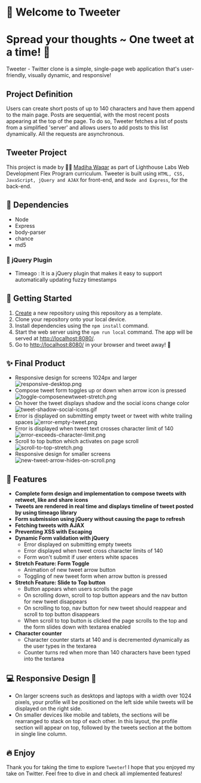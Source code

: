 # :speech_balloon: Welcome to Tweeter
# Spread your thoughts ~ One tweet at a time! :loudspeaker:

Tweeter - Twitter clone is a simple, single-page web application that's user-friendly, visually dynamic, and responsive!

## Project Definition
Users can create short posts of up to 140 characters and have them append to the main page. Posts are sequential, with the most recent posts appearing at the top of the page. To do so, Tweeter fetches a list of posts from a simplified 'server' and allows users to add posts to this list dynamically. All the requests are asynchronous.

## Tweeter Project
This project is made by :raising_hand_woman: [Madiha Waqar](https://www.linkedin.com/in/madiha-waqar-a8253827) as part of Lighthouse Labs Web Development Flex Program curriculum. Tweeter is built using `HTML, CSS, JavaScript, jQuery and AJAX` for front-end, and `Node and Express`, for the back-end.

## :traffic_light: Dependencies
- Node
- Express
- body-parser
- chance
- md5

### :electric_plug: jQuery Plugin
- Timeago : It is a jQuery plugin that makes it easy to support automatically updating fuzzy timestamps

## :triangular_flag_on_post: Getting Started

1. [Create](https://docs.github.com/en/repositories/creating-and-managing-repositories/creating-a-repository-from-a-template) a new repository using this repository as a template.
2. Clone your repository onto your local device.
3. Install dependencies using the `npm install` command.
3. Start the web server using the `npm run local` command. The app will be served at <http://localhost:8080/>.
4. Go to <http://localhost:8080/> in your browser and tweet away! :hatching_chick:

## :sparkles: Final Product
 - Responsive design for screens 1024px and larger
![responsive-desktop.png](./docs/responsive-desktop.png)
 - Compose tweet form toggles up or down when arrow icon is pressed
![toggle-composenewtweet-stretch.png](./docs/toggle-composenewtweet-stretch.png)
 - On hover the tweet displays shadow and the social icons change color
![tweet-shadow-social-icons.gif](./docs/tweet-shadow-social-icons.gif)
 - Error is displayed on submitting empty tweet or tweet with white trailing spaces
![error-empty-tweet.png](./docs/error-empty-tweet.png)
 - Error is displayed when tweet text crosses character limit of 140
![error-exceeds-character-limit.png](./docs/error-exceeds-character-limit.png)
 - Scroll to top button which activates on page scroll
![scroll-to-top-stretch.png](./docs/scroll-to-top-stretch.png)
 - Responsive design for smaller screens
![new-tweet-arrow-hides-on-scroll.png](./docs/new-tweet-arrow-hides-on-scroll.png)

## :dart: Features
- **Complete form design and implementation to compose tweets with retweet, like and share icons**
- **Tweets are rendered in real time and displays timeline of tweet posted by using timeago library**
- **Form submission using jQuery without causing the page to refresh**
- **Fetching tweets with AJAX**
- **Preventing XSS with Escaping**
- **Dynamic Form validation with jQuery**
   - Error displayed on submitting empty tweets
   - Error displayed when tweet cross character limits of 140
   - Form won't submit if user enters white spaces
- **Stretch Feature: Form Toggle**
  - Animation of new tweet arrow button
  - Toggling of new tweet form when arrow button is pressed
- **Stretch Feature: Slide to Top button**
  - Button appears when users scrolls the page
  - On scrolling down, scroll to top button appears and the nav button for new tweet disappears
  - On scrolling to top, nav button for new tweet should reappear and scroll to top button disappears
  - When scroll to top button is clicked the page scrolls to the top and the form slides down with textarea enabled
 - **Character counter**
   - Character counter starts at 140 and is decremented dynamically
as the user types in the textarea
   - Counter turns red when more than 140 characters have been
typed into the textarea

## :computer: Responsive Design :iphone:
- On larger screens such as desktops and laptops with a width over 1024 pixels, your profile will be positioned on the left side while tweets will be displayed on the right side.
- On smaller devices like mobile and tablets, the sections will be rearranged to stack on top of each other. In this layout, the profile section will appear on top, followed by the tweets section at the bottom in single line column.

## :fire: Enjoy
Thank you for taking the time to explore `Tweeter`! I hope that you enjoyed my take on Twitter. Feel free to dive in and check all implemented features!